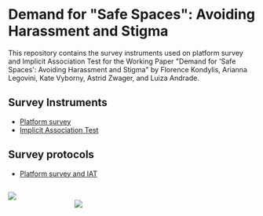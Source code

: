 # Demand for "Safe Spaces": Avoiding Harassment and Stigma

This repository contains the survey instruments used on platform survey and Implicit Association Test for the Working Paper "Demand for 'Safe Spaces': Avoiding Harassment and Stigma" by Florence Kondylis, Arianna Legovini, Kate Vyborny, Astrid Zwager, and Luiza Andrade.

## Survey Instruments
- [Platform survey]()
- [Implicit Association Test]()

## Survey protocols
- [Platform survey and IAT]()

## 
<div class = "row">
  <div class = "column" style = "width:30%">
    <img src="https://github.com/worldbank/rio-safe-space/blob/master/img/wb.png" align = "left">
  </div>
  <div class = "column" style = "width:30%">
    <img src="https://github.com/worldbank/rio-safe-space/blob/master/img/i2i.png" align = "right">
  </div>
</div>
 
